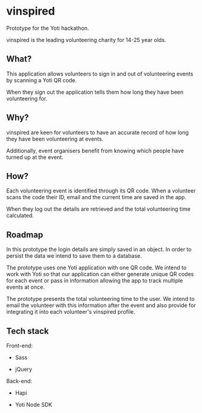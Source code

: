 # vinspired

Prototype for the Yoti hackathon.

vinspired is the leading volunteering charity for 14-25 year olds.

## What?

This application allows volunteers to sign in and out of volunteering events by scanning a Yoti QR code.

When they sign out the application tells them how long they have been volunteering for.

## Why?

vinspired are keen for volunteers to have an accurate record of how long they have been volunteering at events.

Additionally, event organisers benefit from knowing which people have turned up at the event.

## How?


Each volunteering event is identified through its QR code. When a volunteer scans the code their ID, email and the current time are saved in the app.

When they log out the details are retrieved and the total volunteering time calculated.

## Roadmap

In this prototype the login details are simply saved in an object. In order to persist the data we intend to save them to a database.

The prototype uses one Yoti application with one QR code. We intend to work with Yoti so that our application can either generate unique QR codes for each event or pass in information allowing the app to track multiple events at once.

The prototype presents the total volunteering time to the user. We intend to email the volunteer with this information after the event and also provide for integrating it into each volunteer's vinspired profile.

## Tech stack

Front-end:

* Sass

* jQuery

Back-end:

* Hapi

* Yoti Node SDK